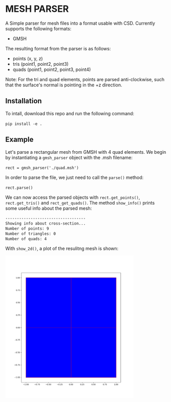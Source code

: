 # MESH PARSER

A Simple parser for mesh files into a format usable with CSD. Currently supports the following formats:

* GMSH

The resulting format from the parser is as follows:
* points (x, y, z)
* tris (point1, point2, point3)
* quads (point1, point2, point3, point4)

Note: For the tri and quad elements, points are parsed anti-clockwise, such that the surface's normal is pointing in the +z direction.

## Installation

To intall, download this repo and run the following command:

`pip install -e .`

## Example

Let's parse a rectangular mesh from GMSH with 4 quad elements. We begin by instantiating a `gmsh_parser` object with the .msh filename:

`rect = gmsh_parser('./quad.msh')`

In order to parse the file, we just need to call the `parse()` method:

`rect.parse()`

We can now access the parsed objects with `rect.get_points()`, `rect.get_tris()` and `rect_get_quads()`. The method `show_info()` prints some useful info about the parsed mesh:

```
-----------------------------------
Showing info about cross-section...
Number of points: 9
Number of triangles: 0
Number of quads: 4
```

With `show_2d()`, a plot of the resulitng mesh is shown:

<img src="./media/quads.png" alt="drawing" width="400"/>





